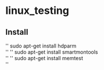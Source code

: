 # linux_testing  
## Install  
''
sudo apt-get install hdparm  
''
''
sudo apt-get install smartmontools  
''
''
sudo apt-get install memtest  
''
